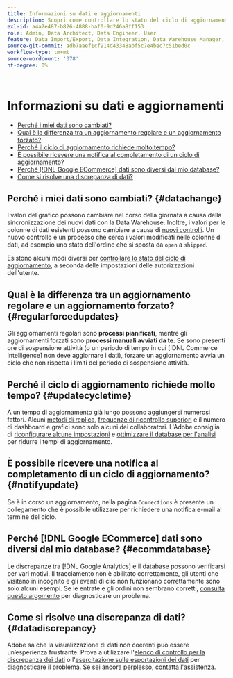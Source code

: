 ```yaml
---
title: Informazioni su dati e aggiornamenti
description: Scopri come controllare lo stato del ciclo di aggiornamento.
exl-id: a4a2e487-b826-4888-baf0-9d246a8ff153
role: Admin, Data Architect, Data Engineer, User
feature: Data Import/Export, Data Integration, Data Warehouse Manager, Commerce Tables
source-git-commit: adb7aaef1cf914d43348abf5c7e4bec7c51bed0c
workflow-type: tm+mt
source-wordcount: '378'
ht-degree: 0%

---
```


# Informazioni su dati e aggiornamenti

* [Perché i miei dati sono cambiati?](#datachange)
* [Qual è la differenza tra un aggiornamento regolare e un aggiornamento forzato?](#regularforcedupdates)
* [Perché il ciclo di aggiornamento richiede molto tempo?](#updatecycletime)
* [È possibile ricevere una notifica al completamento di un ciclo di aggiornamento?](#notifyupdate)
* [Perché  [!DNL Google ECommerce]  dati sono diversi dal mio database?](#ecommdatabase)
* [Come si risolve una discrepanza di dati?](#datadiscrepancy)

## Perché i miei dati sono cambiati? {#datachange}

I valori del grafico possono cambiare nel corso della giornata a causa della sincronizzazione dei nuovi dati con la Data Warehouse. Inoltre, i valori per le colonne di dati esistenti possono cambiare a causa di [nuovi controlli](../data-warehouse-mgr/cfg-data-rechecks.md). Un nuovo controllo è un processo che cerca i valori modificati nelle colonne di dati, ad esempio uno stato dell&#39;ordine che si sposta da `open` a `shipped`.

Esistono alcuni modi diversi per [controllare lo stato del ciclo di aggiornamento](../../best-practices/check-update-cycle.md), a seconda delle impostazioni delle autorizzazioni dell&#39;utente.

## Qual è la differenza tra un aggiornamento regolare e un aggiornamento forzato? {#regularforcedupdates}

Gli aggiornamenti regolari sono **processi pianificati**, mentre gli aggiornamenti forzati sono **processi manuali avviati da te**. Se sono presenti ore di sospensione attività (o un periodo di tempo in cui [!DNL Commerce Intelligence] non deve aggiornare i dati), forzare un aggiornamento avvia un ciclo che non rispetta i limiti del periodo di sospensione attività.

## Perché il ciclo di aggiornamento richiede molto tempo? {#updatecycletime}

A un tempo di aggiornamento già lungo possono aggiungersi numerosi fattori. Alcuni [metodi di replica](../data-warehouse-mgr/cfg-replication-methods.md), [frequenze di ricontrollo superiori](../data-warehouse-mgr/cfg-data-rechecks.md) e il numero di dashboard e grafici sono solo alcuni dei collaboratori. L&#39;Adobe consiglia di [riconfigurare alcune impostazioni](../../best-practices/reduce-update-cycle-time.md) e [ottimizzare il database per l&#39;analisi](../../best-practices/opt-db-analysis.md) per ridurre i tempi di aggiornamento.

## È possibile ricevere una notifica al completamento di un ciclo di aggiornamento? {#notifyupdate}

Se è in corso un aggiornamento, nella pagina `Connections` è presente un collegamento che è possibile utilizzare per richiedere una notifica e-mail al termine del ciclo.

## Perché [!DNL Google ECommerce] dati sono diversi dal mio database? {#ecommdatabase}

Le discrepanze tra [!DNL Google Analytics] e il database possono verificarsi per vari motivi. Il tracciamento non è abilitato correttamente, gli utenti che visitano in incognito e gli eventi di clic non funzionano correttamente sono solo alcuni esempi. Se le entrate e gli ordini non sembrano corretti, [consulta questo argomento](https://experienceleague.adobe.com/docs/commerce-knowledge-base/kb/troubleshooting/miscellaneous/diagnosing-google-ecommerce-revenue-discrepancies.html) per diagnosticare un problema.

## Come si risolve una discrepanza di dati? {#datadiscrepancy}

Adobe sa che la visualizzazione di dati non coerenti può essere un’esperienza frustrante. Prova a utilizzare l&#39;[elenco di controllo per la discrepanza dei dati](https://experienceleague.adobe.com/docs/commerce-knowledge-base/kb/troubleshooting/miscellaneous/diagnosing-a-data-discrepancy.html) o l&#39;[esercitazione sulle esportazioni dei dati](https://experienceleague.adobe.com/docs/commerce-knowledge-base/kb/troubleshooting/miscellaneous/using-data-exports-to-pinpoint-discrepancies.html) per diagnosticare il problema. Se sei ancora perplesso, [contatta l&#39;assistenza](https://experienceleague.adobe.com/docs/commerce-knowledge-base/kb/troubleshooting/miscellaneous/mbi-service-policies.html).
